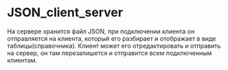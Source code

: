# JSON_client_server

На сервере хранится файл JSON, 
при подключении клиента он отправляется на клиента, 
который его разбирает и отображает в виде таблицы(справочника). 
Клиент может его отредактировать и отправить на сервер, он там перезапишется и отправится всем подключенным клиентам.
